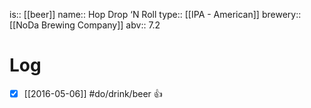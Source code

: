is:: [[beer]]
name:: Hop Drop ‘N Roll
type:: [[IPA - American]]
brewery:: [[NoDa Brewing Company]]
abv:: 7.2

# Log
- [x] [[2016-05-06]] #do/drink/beer 👍
